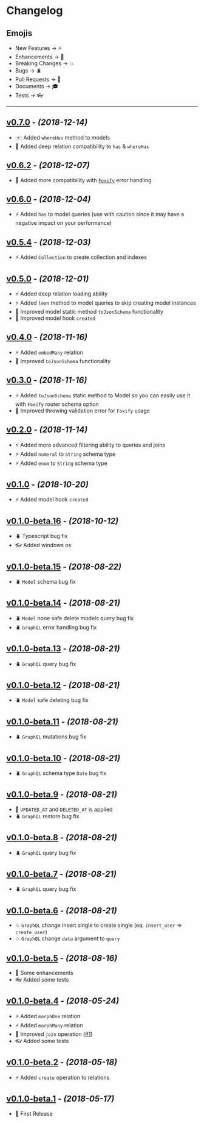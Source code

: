 # Changelog

## Emojis

- New Features -> :zap:
- Enhancements -> :star2:
- Breaking Changes -> :boom:
- Bugs -> :beetle:
- Pull Requests -> :book:
- Documents -> :mortar_board:
- Tests -> :eyeglasses:

---

## [v0.7.0](https://github.com/foxifyjs/odin/releases/tag/v0.7.0) - *(2018-12-14)*

- ::zap:: Added `whereHas` method to models
- :star2: Added deep relation compatibility to `has` & `whereHas`

## [v0.6.2](https://github.com/foxifyjs/odin/releases/tag/v0.6.2) - *(2018-12-07)*

- :star2: Added more compatibility with [`Foxify`](https://github.com/foxifyjs/foxify) error handling

## [v0.6.0](https://github.com/foxifyjs/odin/releases/tag/v0.6.0) - *(2018-12-04)*

- :zap: Added `has` to model queries (use with caution since it may have a negative impact on your performance)

## [v0.5.4](https://github.com/foxifyjs/odin/releases/tag/v0.5.4) - *(2018-12-03)*

- :zap: Added `Collection` to create collection and indexes

## [v0.5.0](https://github.com/foxifyjs/odin/releases/tag/v0.5.0) - *(2018-12-01)*

- :zap: Added deep relation loading ability
- :zap: Added `lean` method to model queries to skip creating model instances
- :star2: Improved model static method `toJsonSchema` functionality
- :star2: Improved model hook `created`

## [v0.4.0](https://github.com/foxifyjs/odin/releases/tag/v0.4.0) - *(2018-11-16)*

- :zap: Added `embedMany` relation
- :star2: Improved `toJsonSchema` functionality

## [v0.3.0](https://github.com/foxifyjs/odin/releases/tag/v0.3.0) - *(2018-11-16)*

- :zap: Added `toJsonSchema` static method to Model so you can easily use it with `Foxify` router schema option
- :star2: Improved throwing validation error for `Foxify` usage

## [v0.2.0](https://github.com/foxifyjs/odin/releases/tag/v0.2.0) - *(2018-11-14)*

- :zap: Added more advanced filtering ability to queries and joins
- :zap: Added `numeral` to `String` schema type
- :zap: Added `enum` to `String` schema type

## [v0.1.0](https://github.com/foxifyjs/odin/releases/tag/v0.1.0) - *(2018-10-20)*

- :zap: Added model hook `created`

## [v0.1.0-beta.16](https://github.com/foxifyjs/odin/releases/tag/v0.1.0-beta.16) - *(2018-10-12)*

- :beetle: Typescript bug fix
- :eyeglasses: Added windows os

## [v0.1.0-beta.15](https://github.com/foxifyjs/odin/releases/tag/v0.1.0-beta.15) - *(2018-08-22)*

- :beetle: `Model` schema bug fix

## [v0.1.0-beta.14](https://github.com/foxifyjs/odin/releases/tag/v0.1.0-beta.14) - *(2018-08-21)*

- :beetle: `Model` none safe delete models query bug fix
- :beetle: `GraphQL` error handling bug fix

## [v0.1.0-beta.13](https://github.com/foxifyjs/odin/releases/tag/v0.1.0-beta.13) - *(2018-08-21)*

- :beetle: `GraphQL` query bug fix

## [v0.1.0-beta.12](https://github.com/foxifyjs/odin/releases/tag/v0.1.0-beta.12) - *(2018-08-21)*

- :beetle: `Model` safe deleting bug fix

## [v0.1.0-beta.11](https://github.com/foxifyjs/odin/releases/tag/v0.1.0-beta.11) - *(2018-08-21)*

- :beetle: `GraphQL` mutations bug fix

## [v0.1.0-beta.10](https://github.com/foxifyjs/odin/releases/tag/v0.1.0-beta.10) - *(2018-08-21)*

- :beetle: `GraphQL` schema type `Date` bug fix

## [v0.1.0-beta.9](https://github.com/foxifyjs/odin/releases/tag/v0.1.0-beta.9) - *(2018-08-21)*

- :star2: `UPDATED_AT` and `DELETED_AT` is applied
- :beetle: `GraphQL` restore bug fix

## [v0.1.0-beta.8](https://github.com/foxifyjs/odin/releases/tag/v0.1.0-beta.8) - *(2018-08-21)*

- :beetle: `GraphQL` query bug fix

## [v0.1.0-beta.7](https://github.com/foxifyjs/odin/releases/tag/v0.1.0-beta.7) - *(2018-08-21)*

- :beetle: `GraphQL` query bug fix

## [v0.1.0-beta.6](https://github.com/foxifyjs/odin/releases/tag/v0.1.0-beta.6) - *(2018-08-21)*

- :boom: `GraphQL` change insert single to create single (eq. `insert_user` => `create_user`)
- :boom: `GraphQL` change `data` argument to `query`

## [v0.1.0-beta.5](https://github.com/foxifyjs/odin/releases/tag/v0.1.0-beta.5) - *(2018-08-16)*

- :star2: Some enhancements
- :eyeglasses: Added some tests

## [v0.1.0-beta.4](https://github.com/foxifyjs/odin/releases/tag/v0.1.0-beta.4) - *(2018-05-24)*

- :zap: Added `morphOne` relation
- :zap: Added `morphMany` relation
- :star2: Improved `join` operation ([#1](https://github.com/foxifyjs/odin/issues/1))
- :eyeglasses: Added some tests

## [v0.1.0-beta.2](https://github.com/foxifyjs/odin/releases/tag/v0.1.0-beta.2) - *(2018-05-18)*

- :zap: Added `create` operation to relations

## [v0.1.0-beta.1](https://github.com/foxifyjs/odin/releases/tag/v0.1.0-beta.1) - *(2018-05-17)*

- :tada: First Release
